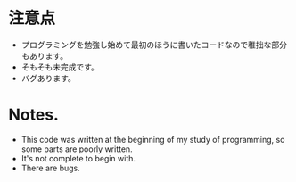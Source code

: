 # 注意点
- プログラミングを勉強し始めて最初のほうに書いたコードなので稚拙な部分もあります。
- そもそも未完成です。
- バグあります。

# Notes.
- This code was written at the beginning of my study of programming, so some parts are poorly written.
- It's not complete to begin with.
- There are bugs.
